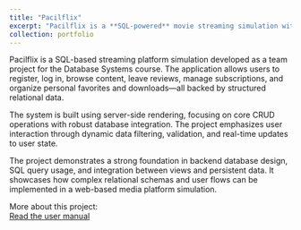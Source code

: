 ```yaml
---
title: "Pacilflix"
excerpt: "Pacilflix is a **SQL-powered** movie streaming simulation with full user auth, subscription management, reviews, favorites, and more."
collection: portfolio
---
```


Pacilflix is a SQL-based streaming platform simulation developed as a team project for the Database Systems course. The application allows users to register, log in, browse content, leave reviews, manage subscriptions, and organize personal favorites and downloads—all backed by structured relational data.

The system is built using server-side rendering, focusing on core CRUD operations with robust database integration. The project emphasizes user interaction through dynamic data filtering, validation, and real-time updates to user state.

The project demonstrates a strong foundation in backend database design, SQL query usage, and integration between views and persistent data. It showcases how complex relational schemas and user flows can be implemented in a web-based media platform simulation.

More about this project:  
[Read the user manual](https://drive.google.com/file/d/13-4EJ6uMNUBmrm8ffHtILepbXrk6BV0f/view?usp=sharing)
